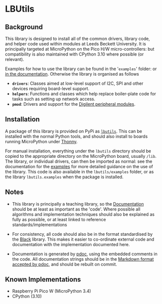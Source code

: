 # LBUtils

## Background

This library is designed to install all of the common drivers, library code, and helper code used within modules at Leeds Beckett University. It is principally targeted at MicroPython on the Pico H/W micro-controllers: but compatibility is also maintained with CPython 3.10 where possible (or relevant).

Examples for how to use the library can be found in the '`examples`' folder: or [in the documentation](https://dlove24.github.io/lbutils/lbutils/examples/index.html). Otherwise the library is organised as follows

- **`drivers`**: Classes aimed at low-level support of I2C, SPI and other devices requiring board-level support.
- **`helpers`**: Functions and classes which help replace boiler-plate code for tasks such as setting up network access.
- **`pmod`**: Drivers and support for the [Digilent peripheral modules](https://digilent.com/reference/pmod/start).

## Installation

A package of this library is provided on PyPi as [`lbutils`](https://pypi.org/project/lbutils/). This can be installed with the normal Python tools, and should also install to boards running MicroPython under [Thonny](https://thonny.org/).

For manual installation, everything under the `lbutils` directory should be copied to the appropriate directory on the MicroPython board, usually `/lib`. The library, or individual drivers, can then be imported as normal: see the documentation for the [examples](https://dlove24.github.io/urest/lbutils/examples/index.html) for more detailed guidance on the use of the library. This code is also available in the `lbutils/examples` folder, or as the library `lbutils.examples` when the package is installed.

## Notes

- This library is principally a teaching library, so the [Documentation](https://dlove24.github.io/urest/urest) should be at least as important as the 'code'. Where possible all algorithms and implementation techniques should also be explained as fully as possible, or at least linked to reference standards/implementations

- For consistency, all code should also be in the format standardised by the [Black](https://github.com/psf/black) library. This makes it easier to co-ordinate external code and documentation with the implementation documented here.

- Documentation is generated by [pdoc](https://pdoc.dev), using the embedded comments in the code. All documentation strings should be in the [Markdown format accepted by pdoc](https://pdoc.dev/docs/pdoc.html#markdown-support), and should be rebuilt on commit.

## Known Implementations

- Raspberry Pi Pico W (MicroPython 3.4)
- CPython (3.10)
